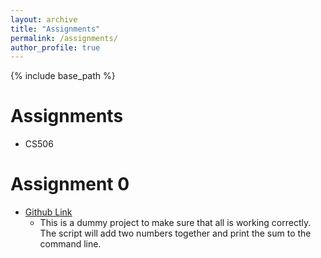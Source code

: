 ```yaml
---
layout: archive
title: "Assignments"
permalink: /assignments/
author_profile: true
---
```


{% include base_path %}

Assignments
======
* CS506


Assignment 0 
======
* [Github Link](https://github.com/timoMcC/mccorryt-assignment-0)
  * This is a dummy project to make sure that all is working correctly. The script will add two numbers together and print the sum to the command line. 
